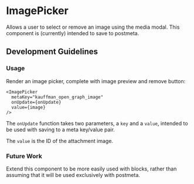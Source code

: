# ImagePicker

Allows a user to select or remove an image using the media modal. This component is (currently) intended to save to postmeta.

## Development Guidelines

### Usage

Render an image picker, complete with image preview and remove button:

    <ImagePicker
      metaKey="kauffman_open_graph_image"
      onUpdate={onUpdate}
      value={image}
    /> 

The `onUpdate` function takes two parameters, a `key` and a `value`, intended to be used with saving to a meta key/value pair.

The `value` is the ID of the attachment image.

### Future Work

Extend this component to be more easily used with blocks, rather than assuming that it will be used exclusively with postmeta.
 
